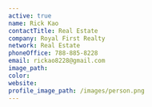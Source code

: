 ```yaml
---
active: true
name: Rick Kao
contactTitle: Real Estate
company: Royal First Realty
network: Real Estate
phoneOffice: 788-885-8228
email: rickao8228@gmail.com
image_path:
color:
website:
profile_image_path: /images/person.png
---
```



